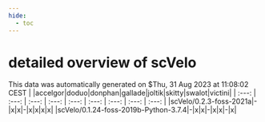 ```yaml
---
hide:
  - toc
---
```


detailed overview of scVelo
===========================


This data was automatically generated on $Thu, 31 Aug 2023 at 11:08:02 CEST
| |accelgor|doduo|donphan|gallade|joltik|skitty|swalot|victini|
| :---: | :---: | :---: | :---: | :---: | :---: | :---: | :---: | :---: |
|scVelo/0.2.3-foss-2021a|-|x|x|-|x|x|x|x|
|scVelo/0.1.24-foss-2019b-Python-3.7.4|-|x|x|-|x|x|-|x|
